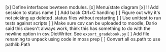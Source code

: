 [x] Define interfaces bewteen modules.
[x] Menu/state diagram
[x] !! Add session to status name
[ ] Add back Ctrl+C handling
[ ] Figure out why it's not picking up deleted .status files without restarting
[ ] Use unittest to run tests against scripts
[ ] Make sure csv can be uploaded to moodle, Dario said this doesn't always work, think this has something to do with the newline option in csv.DictWriter. See `export_gradebook.py`
[ ] Add file renaming to unpack using code in moss prep
[ ] Convert all os.path to use pathlib.Path

